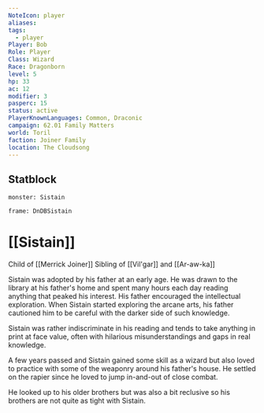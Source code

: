 ```yaml
---
NoteIcon: player
aliases: 
tags:
  - player
Player: Bob
Role: Player
Class: Wizard
Race: Dragonborn
level: 5
hp: 33
ac: 12
modifier: 3
pasperc: 15
status: active
PlayerKnownLanguages: Common, Draconic
campaign: 62.01 Family Matters
world: Toril
faction: Joiner Family
location: The Cloudsong
---
```


## Statblock

```statblock
monster: Sistain
```

```custom-frames
frame: DnDBSistain
```

# [[Sistain]]

Child of [[Merrick Joiner]]
Sibling of [[Vil'gar]] and [[Ar-aw-ka]]

Sistain was adopted by his father at an early age. He was drawn to the library at his father's home and spent many hours each day reading anything that peaked his interest. His father encouraged the intellectual exploration. When Sistain started exploring the arcane arts, his father cautioned him to be careful with the darker side of such knowledge. 

Sistain was rather indiscriminate in his reading and tends to take anything in print at face value, often with hilarious misunderstandings and gaps in real knowledge. 

A few years passed and Sistain gained some skill as a wizard but also loved to practice with some of the weaponry around his father's house. He settled on the rapier since he loved to jump in-and-out of close combat. 

He looked up to his older brothers but was also a bit reclusive so his brothers are not quite as tight with Sistain.



